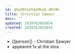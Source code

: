 ```yaml
---
id: qHyO6VskhdaMGuK-dRJ9H
title: Christian Sawyer
desc: ''
updated: 1639762693854
created: 1639762693854
---
```



- [[person]] - Christian Sawyer
- appeared 1x at the stoa
